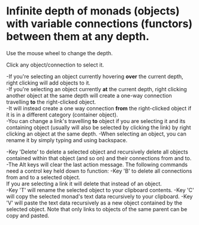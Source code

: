 # Infinite depth of monads (objects) with variable connections (functors) between them at any depth.

Use the mouse wheel to change the depth.

Click any object/connection to select it.

-If you're selecting an object currently hovering **over** the current depth, right clicking will add objects to it.\
-If you're selecting an object currently **at** the current depth, right clicking another object at the same depth will create a one-way connection travelling **to** the right-clicked object.\
-It will instead create a one way connection **from** the right-clicked object if it is in a different category (container object).\
-You can change a link's travelling **to** object if you are selecting it and its containing object (usually will also be selected by clicking the link) by right clicking an object at the same depth.
-When selecting an object, you can rename it by simply typing and using backspace.

-Key 'Delete' to delete a selected object and recursively delete all objects contained within that object (and so on) and their connections from and to.\
-The Alt keys will clear the last action message.
The following commands need a control key held down to function:
-Key 'B' to delete all connections from and to a selected object.\
If you are selecting a link it will delete that instead of an object.\
-Key 'T' will rename the selected object to your clipboard contents.
-Key 'C' will copy the selected monad's text data recursively to your clipboard.
-Key 'V' will paste the text data recursively as a new object contained by the selected object.
Note that only links to objects of the same parent can be copy and pasted.

